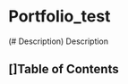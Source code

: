 # Portfolio_test
(# Description) Description
## [<span class="octicon octicon-link" style="color: rgb(0, 0, 0); vertical-align: middle; visibility: hidden;"></span>]Table of Contents
